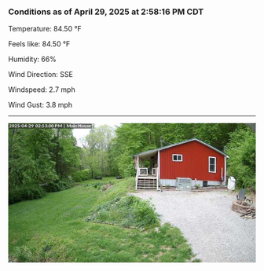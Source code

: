 ### Conditions as of April 29, 2025 at 2:58:16 PM CDT 

Temperature: 84.50 &deg;F

Feels like: 84.50 &deg;F

Humidity: 66%

Wind Direction: SSE

Windspeed: 2.7 mph

Wind Gust: 3.8 mph

---

<img src="./images/latest.jpeg"/>

